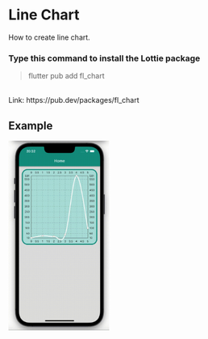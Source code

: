 # Line Chart
How to create line chart.

### Type this command to install the Lottie package
> flutter pub add fl_chart
<br>
Link: https://pub.dev/packages/fl_chart

## Example
<img src="dist/assets/example.gif?raw=true" width="200px">